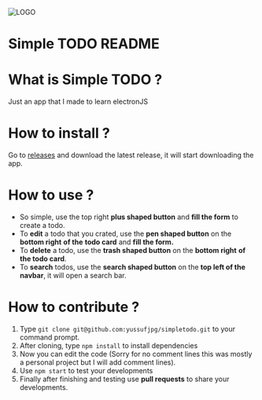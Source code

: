 ![LOGO](https://github.com/yussufjpg/simpletodo/blob/master/readme-assets/xsmall-icon.png "Logo")
# Simple TODO README

# What is Simple TODO ?

Just an app that I made to learn electronJS

# How to install ?

Go to [releases](https://github.com/yussufjpg/simpletodo/releases) and download the latest release, it will start downloading the app.

# How to use ?

- So simple, use the top right **plus shaped button** and **fill the form** to create a todo.
- To **edit** a todo that you crated, use the **pen shaped button** on the **bottom right** **of the** **todo card** and **fill the form.**
- To **delete** a todo, use the **trash shaped button** on the **bottom right** **of the todo card**.
- To **search** todos, use the **search shaped button** on the **top left of the navbar**, it will open a search bar.

# How to contribute ?

1. Type `git clone git@github.com:yussufjpg/simpletodo.git` to your command prompt.
2. After cloning, type `npm install` to install dependencies
3. Now you can edit the code (Sorry for no comment lines this was mostly a personal project but I will add comment lines).
4. Use `npm start` to test your developments
5. Finally after finishing and testing use **pull requests** to share your developments.